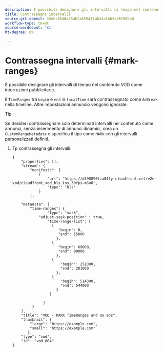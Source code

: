 ```yaml
---
description: È possibile designare gli intervalli di tempo nel contenuto VOD come interruzioni pubblicitarie.
title: Contrassegna intervalli
source-git-commit: 02ebc3548a254b2a6554f1ab34afbb3ea5f09bb8
workflow-type: tm+mt
source-wordcount: '81'
ht-degree: 0%

---
```


# Contrassegna intervalli {#mark-ranges}

È possibile designare gli intervalli di tempo nel contenuto VOD come interruzioni pubblicitarie.

Il `TimeRanges` tra `begin` e `end` in `localTime` sarà contrassegnato come `AdBreak` nella timeline. Altre impostazioni annuncio vengono ignorate.

>[!TIP]
>
>Se desideri contrassegnare solo determinati intervalli nel contenuto come annunci, senza inserimento di annunci dinamici, crea un `CustomRangeMetadata` e specifica il tipo come `MARK` con gli intervalli personalizzati definiti.

1. Tp contrassegna gli intervalli:

   ```
   {   
       "properties": [],
       "stream": {
           "manifests": [
               {
                   "url": "https://d398890tia84ty.cloudfront.net/e2e-vod/cloudfront_vod_hls_tos_30fps.m3u8",
                   "type": "hls"
               }
           ],
   
       "metadata": {
           "time-ranges": {
                   "type": "mark",
               "adjust-seek-position" : true,   
                   "time-range-list": [
                     {
                        "begin": 0,
                        "end": 15000
                       },
                     {
                        "begin": 69000,
                        "end": 99000
                       },
                     {
                         "begin": 251000,
                         "end": 281000
                       },
                     {
                         "begin": 514000,
                         "end": 544000
                       }
                    ]
   
                 }
            }           
       },   
       "title": "VOD - MARK TimeRanges and no ads",
       "thumbnail": {
           "large": "https://example.com",
           "small": "https://example.com"
          },
       "type": "vod",
       "id": "vod_004"
   }
   ```
